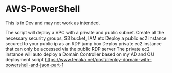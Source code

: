 # AWS-PowerShell

This is in Dev and may not work as intended.

The script will deploy a VPC with a private and public subnet.
Create all the necessary security groups, S3 bucket, IAM etc
Deploy a public ec2 instance secured to your public ip as an RDP jump box
Deploy private ec2 instance that can only be accessed via the public RDP server
The private ec2 instance will auto deploy a Domain Controller based on my AD and OU deployment script
https://www.tenaka.net/post/deploy-domain-with-powershell-and-json-part-1

